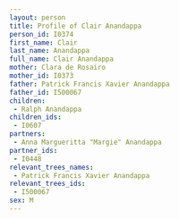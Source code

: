```yaml
---
layout: person
title: Profile of Clair Anandappa
person_id: I0374
first_name: Clair
last_name: Anandappa
full_name: Clair Anandappa
mother: Clara de Rosairo
mother_id: I0373
father: Patrick Francis Xavier Anandappa
father_id: I500067
children:
 - Ralph Anandappa
children_ids:
 - I0607
partners:
 - Anna Margueritta "Margie" Anandappa
partner_ids:
 - I0448
relevant_trees_names:
 - Patrick Francis Xavier Anandappa
relevant_trees_ids:
 - I500067
sex: M
---
```


